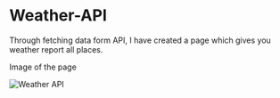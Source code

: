 # Weather-API
Through fetching data form API, I have created a page which gives you weather report all places.

Image of the page

![Weather API](https://user-images.githubusercontent.com/107243584/208891424-62f4162b-8536-4130-8fe1-341e26402d36.png)
